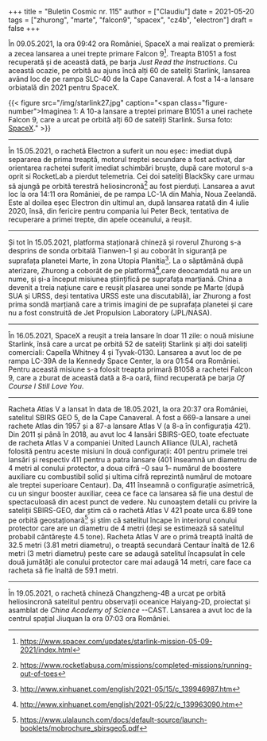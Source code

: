 +++
title = "Buletin Cosmic nr. 115"
author = ["Claudiu"]
date = 2021-05-20
tags = ["zhurong", "marte", "falcon9", "spacex", "cz4b", "electron"]
draft = false
+++

În 09.05.2021, la ora 09:42 ora României, SpaceX a mai realizat o premieră: a zecea lansarea a unei trepte primare Falcon 9[^fn:1]. Treapta B1051 a fost recuperată și de această dată, pe barja _Just Read the Instructions_. Cu această ocazie, pe orbită au ajuns încă alți 60 de sateliți Starlink, lansarea având loc de pe rampa SLC-40 de la Cape Canaveral. A fost a 14-a lansare orbiatală din 2021 pentru SpaceX.

{{< figure src="/img/starlink27.jpg" caption="<span class=\"figure-number\">Imaginea 1: </span>A 10-a lansare a treptei primare B1051 a unei rachete Falcon 9, care a urcat pe orbită alți 60 de sateliți Starlink. Sursa foto: [SpaceX](https://www.flickr.com/photos/spacex/51171344450/)." >}}

---

În 15.05.2021, o rachetă Electron a suferit un nou eșec: imediat după separarea de prima treaptă, motorul treptei secundare a fost activat, dar orientarea rachetei suferit imediat schimbări bruște, după care motorul s-a oprit si RocketLab a pierdut telemetria. Cei doi sateliți BlackSky care urmau să ajungă pe orbită terestră heliosincronă[^fn:2] au fost pierduți. Lansarea a avut loc la ora 14:11 ora României, de pe rampa LC-1A din Mahia, Noua Zeelandă. Este al doilea eșec Electron din ultimul an, după lansarea ratată din 4 iulie 2020, însă, din fericire pentru compania lui Peter Beck, tentativa de recuperare a primei trepte, din apele oceanului, a reușit.

---

Și tot în 15.05.2021, platforma staționară chineză și roverul Zhurong s-a desprins de sonda orbitală Tianwen-1 și au coborât în siguranță pe suprafața planetei Marte, în zona Utopia Planitia[^fn:3]. La o săptămână după aterizare, Zhurong a coborât de pe platformă[^fn:4],care deocamdată nu are un nume, și și-a început misiunea științifică pe suprafața marțiană. China a devenit a treia națiune care e reușit plasarea unei sonde pe Marte (după SUA și URSS, deși tentativa URSS este una discutabilă), iar Zhurong a fost prima sondă marțiană care a trimis imagini de pe suprafața planetei și care nu a fost construită de Jet Propulsion Laboratory (JPL/NASA).

---

În 16.05.2021, SpaceX a reușit a treia lansare în doar 11 zile: o nouă misiune Starlink, însă care a urcat pe orbită 52 de sateliți Starlink și alți doi sateliți comerciali: Capella Whitney 4 și Tyvak-0130. Lansarea a avut loc de pe rampa LC-39A de la Kennedy Space Center, la ora 01:54 ora României. Pentru această misiune s-a folosit treapta primară B1058 a rachetei Falcon 9, care a zburat de această dată a 8-a oară, fiind recuperată pe barja _Of Course I Still Love You_.

---

Racheta Atlas V a lansat în data de 18.05.2021, la ora 20:37 ora României, satelitul SBIRS GEO 5, de la Cape Canaveral. A fost a 669-a lansare a unei rachete Atlas din 1957 și a 87-a lansare Atlas V (a 8-a în configurația 421). Din 2011 și până în 2018, au avut loc 4 lansări SBIRS-GEO, toate efectuate de racheta Atlas V a companiei United Launch Alliance (ULA), rachetă folosită pentru aceste misiuni în două configurații: 401 pentru primele trei lansări și respectiv 411 pentru a patra lansare (401 înseamnă un diametru de 4 metri al conului protector, a doua cifră –0 sau 1– numărul de boostere auxiliare cu combustibil solid și ultima cifră reprezintă numărul de motoare ale treptei superioare Centaur). Da, 411 înseamnă o configurație asimetrică, cu un singur booster auxiliar, ceea ce face ca lansarea să fie una destul de spectaculoasă din acest punct de vedere. Nu cunoaștem detalii cu privire la sateliții SBIRS-GEO, dar știm că o rachetă Atlas V 421 poate urca 6.89 tone pe orbită geostaționară[^fn:5] și știm că satelitul încape în interiorul conului protector care are un diametru de 4 metri (deși se estimează să satelitul probabil cântărește 4.5 tone). Racheta Atlas V are o primă treaptă înaltă de 32.5 metri (3.81 metri diametru), o treaptă secundară Centaur înaltă de 12.6 metri (3 metri diametru) peste care se adaugă satelitul încapsulat în cele două jumătăți ale conului protector care mai adaugă 14 metri, care face ca racheta să fie înaltă de 59.1 metri.

---

În 19.05.2021, o rachetă chineză Changzheng-4B a urcat pe orbită heliosincronă satelitul pentru observații oceanice Haiyang-2D, proiectat și asamblat de _China Academy of Science_ --CAST. Lansarea a avut loc de la centrul spațial Jiuquan la ora 07:03 ora României.

[^fn:1]: <https://www.spacex.com/updates/starlink-mission-05-09-2021/index.html>
[^fn:2]: <https://www.rocketlabusa.com/missions/completed-missions/running-out-of-toes>
[^fn:3]: <http://www.xinhuanet.com/english/2021-05/15/c_139946987.htm>
[^fn:4]: <http://www.xinhuanet.com/english/2021-05/22/c_139963090.htm>
[^fn:5]: <https://www.ulalaunch.com/docs/default-source/launch-booklets/mobrochure_sbirsgeo5.pdf>